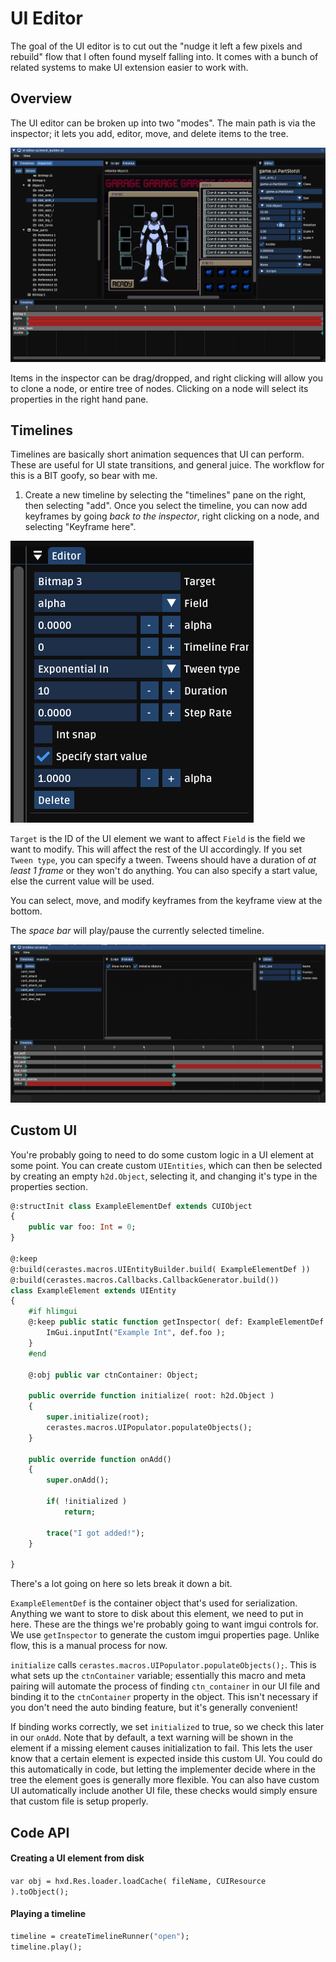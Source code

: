 # UI Editor
The goal of the UI editor is to cut out the "nudge it left a few pixels and rebuild" flow that I often found myself falling into. It comes with a bunch of related systems to make UI extension easier to work with.

## Overview
The UI editor can be broken up into two "modes". The main path is via the inspector; it lets you add, editor, move, and delete items to the tree.

![ui editor overview](images/ui_overview.png)

Items in the inspector can be drag/dropped, and right clicking will allow you to clone a node, or entire tree of nodes. Clicking on a node will select its properties in the right hand pane.

## Timelines
Timelines are basically short animation sequences that UI can perform. These are useful for UI state transitions, and general juice. The workflow for this is a BIT goofy, so bear with me.

1) Create a new timeline by selecting the "timelines" pane on the right, then selecting "add". Once you select the timeline, you can now add keyframes by going *back to the inspector*, right clicking on a node, and selecting "Keyframe here".

![Keyframe](images/ui_keyframe.png)

`Target` is the ID of the UI element we want to affect
`Field` is the field we want to modify. This will affect the rest of the UI accordingly.
If you set `Tween type`, you can specify a tween. Tweens should have a duration of *at least 1 frame* or they won't do anything. You can also specify a start value, else the current value will be used.

You can select, move, and modify keyframes from the keyframe view at the bottom.

The *space bar* will play/pause the currently selected timeline.

![Keyframe](images/ui_timeline.gif)

## Custom UI
You're probably going to need to do some custom logic in a UI element at some point. You can create custom `UIEntities`, which can then be selected by creating an empty `h2d.Object`, selecting it, and changing it's type in the properties section.

```haxe
@:structInit class ExampleElementDef extends CUIObject
{
	public var foo: Int = 0;
}

@:keep
@:build(cerastes.macros.UIEntityBuilder.build( ExampleElementDef ))
@:build(cerastes.macros.Callbacks.CallbackGenerator.build())
class ExampleElement extends UIEntity
{
	#if hlimgui
	@:keep public static function getInspector( def: ExampleElementDef ) {
		ImGui.inputInt("Example Int", def.foo );
	}
	#end

	@:obj public var ctnContainer: Object;

	public override function initialize( root: h2d.Object )
	{
		super.initialize(root);
		cerastes.macros.UIPopulator.populateObjects();
	}

	public override function onAdd()
	{
		super.onAdd();

		if( !initialized )
			return;

		trace("I got added!");
	}

}
```

There's a lot going on here so lets break it down a bit.

`ExampleElementDef` is the container object that's used for serialization. Anything we want to store to disk about this element, we need to put in here. These are the things we're probably going to want imgui controls for. We use `getInspector` to generate the custom imgui properties page. Unlike flow, this is a manual process for now.

`initialize` calls `cerastes.macros.UIPopulator.populateObjects();`. This is what sets up the `ctnContainer` variable; essentially this macro and meta pairing will automate the process of finding `ctn_container` in our UI file and binding it to the `ctnContainer` property in the object. This isn't necessary if you don't need the auto binding feature, but it's generally convenient!

If binding works correctly, we set `initialized` to true, so we check this later in our `onAdd`. Note that by default, a text warning will be shown in the element if a missing element causes initialization to fail. This lets the user know that a certain element is expected inside this custom UI. You could do this automatically in code, but letting the implementer decide where in the tree the element goes is generally more flexible. You can also have custom UI automatically include another UI file, these checks would simply ensure that custom file is setup properly.

## Code API

#### Creating a UI element from disk
`var obj = hxd.Res.loader.loadCache( fileName, CUIResource ).toObject();`

#### Playing a timeline
```haxe
timeline = createTimelineRunner("open");
timeline.play();
```
